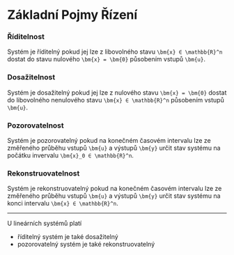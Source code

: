 Základní Pojmy Řízení
=====================

### Říditelnost
Systém je říditelný pokud jej lze z libovolného stavu ``\bm{x} ∈ \mathbb{R}^n`` dostat do stavu nulového ``\bm{x} = \bm{0}`` působením vstupů ``\bm{u}``.

### Dosažitelnost
Systém je dosažitelný pokud jej lze z nulového stavu  ``\bm{x} = \bm{0}`` dostat do libovolného nenulového stavu ``\bm{x} ∈ \mathbb{R}^n`` působením vstupů ``\bm{u}``.

### Pozorovatelnost
Systém je pozorovatelný pokud na konečném časovém intervalu lze ze změřeného průběhu vstupů ``\bm{u}`` a výstupů ``\bm{y}`` určit stav systému na počátku invervalu ``\bm{x}_0 ∈ \mathbb{R}^n``.

### Rekonstruovatelnost
Systém je rekonstruovatelný pokud na konečném časovém intervalu lze ze změřeného průběhu vstupů ``\bm{u}`` a výstupů ``\bm{y}`` určit stav systému na konci intervalu ``\bm{x} ∈ \mathbb{R}^n``.

---

U lineárních systémů platí

* říditelný systém je také dosažitelný
* pozorovatelný systém je také rekonstruovatelný